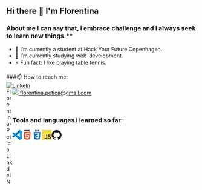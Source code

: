 ## Hi there 👋 I'm Florentina

<!--
**FlorentinaPetica/FlorentinaPetica** is a ✨ _special_ ✨ repository because its `README.md` (this file) appears on your GitHub profile.
-->

### About me I can say that, I embrace challenge and I always seek to learn new things.**

- 🔭 I’m currently a student at Hack Your Future Copenhagen.
- 🌱 I’m currently studying web-development.
- ⚡ Fun fact: I like playing table tennis. 

###📫 How to reach me: 
<br />
<a href="https://www.linkedin.com/in/florentina-petica-161286166/">LinkeIn
  <img align="left" alt="Florentina-Petica LinkdeIN" width="16px" src="https://raw.githubusercontent.com/peterthehan/peterthehan/master/assets/linkedin.svg" />
</a>
<br />
<a href = "mailto:florentina.petica@gmail.com?subject = Feedback&body = Message"><img src=':e-mail:'></img> florentina.petica@gmail.com</a>

 <br />

### Tools and languages i learned so far:

<img align="left" alt="Visual Studio Code" width="26px" src="https://raw.githubusercontent.com/github/explore/80688e429a7d4ef2fca1e82350fe8e3517d3494d/topics/visual-studio-code/visual-studio-code.png" />
<img align="left" alt="HTML5" width="26px" src="https://raw.githubusercontent.com/github/explore/80688e429a7d4ef2fca1e82350fe8e3517d3494d/topics/html/html.png" />
<img align="left" alt="CSS3" width="26px" src="https://raw.githubusercontent.com/github/explore/80688e429a7d4ef2fca1e82350fe8e3517d3494d/topics/css/css.png" />
<img align="left" alt="JavaScript" width="26px" src="https://raw.githubusercontent.com/github/explore/80688e429a7d4ef2fca1e82350fe8e3517d3494d/topics/javascript/javascript.png" />
<img align="left" alt="GitHub" width="26px" src="https://raw.githubusercontent.com/github/explore/78df643247d429f6cc873026c0622819ad797942/topics/github/github.png" />
